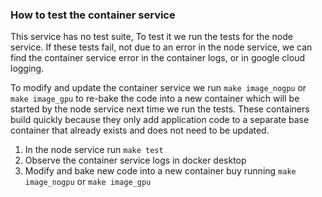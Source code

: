 ### How to test the container service

This service has no test suite,
To test it we run the tests for the node service. If these tests fail, not due to an error in the node service, we can find the container service error in the container logs, or in google cloud logging.

To modify and update the container service we run `make image_nogpu` or `make image_gpu` to re-bake the code into a new container which will be started by the node service next time we run the tests.
These containers build quickly because they only add application code to a separate base container that already exists and does not need to be updated.

1. In the node service run `make test`
2. Observe the container service logs in docker desktop
3. Modify and bake new code into a new container buy running `make image_nogpu` or `make image_gpu`
